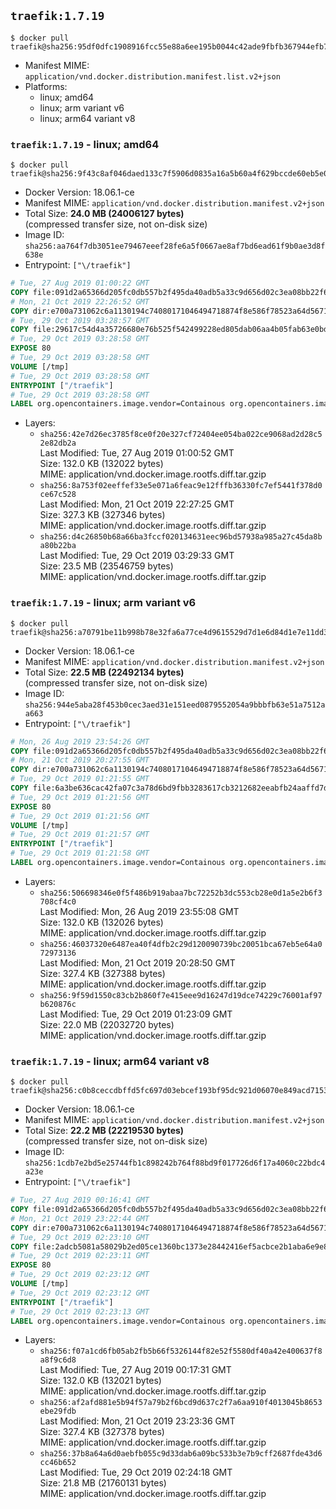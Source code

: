 ## `traefik:1.7.19`

```console
$ docker pull traefik@sha256:95df0dfc1908916fcc55e88a6ee195b0044c42ade9fbfb367944efb76af6e541
```

-	Manifest MIME: `application/vnd.docker.distribution.manifest.list.v2+json`
-	Platforms:
	-	linux; amd64
	-	linux; arm variant v6
	-	linux; arm64 variant v8

### `traefik:1.7.19` - linux; amd64

```console
$ docker pull traefik@sha256:9f43c8af046daed133c7f5906d0835a16a5b60a4f629bccde60eb5e0a5e6683c
```

-	Docker Version: 18.06.1-ce
-	Manifest MIME: `application/vnd.docker.distribution.manifest.v2+json`
-	Total Size: **24.0 MB (24006127 bytes)**  
	(compressed transfer size, not on-disk size)
-	Image ID: `sha256:aa764f7db3051ee79467eeef28fe6a5f0667ae8af7bd6ead61f9b0ae3d8f638e`
-	Entrypoint: `["\/traefik"]`

```dockerfile
# Tue, 27 Aug 2019 01:00:22 GMT
COPY file:091d2a65366d205fc0db557b2f495da40adb5a33c9d656d02c3ea08bb22f6c4d in /etc/ssl/certs/ 
# Mon, 21 Oct 2019 22:26:52 GMT
COPY dir:e700a731062c6a1130194c74080171046494718874f8e586f78523a64d56715c in /usr/share/ 
# Tue, 29 Oct 2019 03:28:57 GMT
COPY file:29617c54d4a35726680e76b525f542499228ed805dab06aa4b05fab63e0bd992 in / 
# Tue, 29 Oct 2019 03:28:58 GMT
EXPOSE 80
# Tue, 29 Oct 2019 03:28:58 GMT
VOLUME [/tmp]
# Tue, 29 Oct 2019 03:28:58 GMT
ENTRYPOINT ["/traefik"]
# Tue, 29 Oct 2019 03:28:58 GMT
LABEL org.opencontainers.image.vendor=Containous org.opencontainers.image.url=https://traefik.io org.opencontainers.image.title=Traefik org.opencontainers.image.description=A modern reverse-proxy org.opencontainers.image.version=v1.7.19 org.opencontainers.image.documentation=https://docs.traefik.io
```

-	Layers:
	-	`sha256:42e7d26ec3785f8ce0f20e327cf72404ee054ba022ce9068ad2d28c52e82db2a`  
		Last Modified: Tue, 27 Aug 2019 01:00:52 GMT  
		Size: 132.0 KB (132022 bytes)  
		MIME: application/vnd.docker.image.rootfs.diff.tar.gzip
	-	`sha256:8a753f02eeffef33e5e071a6feac9e12fffb36330fc7ef5441f378d0ce67c528`  
		Last Modified: Mon, 21 Oct 2019 22:27:25 GMT  
		Size: 327.3 KB (327346 bytes)  
		MIME: application/vnd.docker.image.rootfs.diff.tar.gzip
	-	`sha256:d4c26850b68a66ba3fccf020134631eec96bd57938a985a27c45da8ba80b22ba`  
		Last Modified: Tue, 29 Oct 2019 03:29:33 GMT  
		Size: 23.5 MB (23546759 bytes)  
		MIME: application/vnd.docker.image.rootfs.diff.tar.gzip

### `traefik:1.7.19` - linux; arm variant v6

```console
$ docker pull traefik@sha256:a70791be11b998b78e32fa6a77ce4d9615529d7d1e6d84d1e7e11dd32a070058
```

-	Docker Version: 18.06.1-ce
-	Manifest MIME: `application/vnd.docker.distribution.manifest.v2+json`
-	Total Size: **22.5 MB (22492134 bytes)**  
	(compressed transfer size, not on-disk size)
-	Image ID: `sha256:944e5aba28f453b0cec3aed31e151eed0879552054a9bbbfb63e51a7512aa663`
-	Entrypoint: `["\/traefik"]`

```dockerfile
# Mon, 26 Aug 2019 23:54:26 GMT
COPY file:091d2a65366d205fc0db557b2f495da40adb5a33c9d656d02c3ea08bb22f6c4d in /etc/ssl/certs/ 
# Mon, 21 Oct 2019 20:27:55 GMT
COPY dir:e700a731062c6a1130194c74080171046494718874f8e586f78523a64d56715c in /usr/share/ 
# Tue, 29 Oct 2019 01:21:55 GMT
COPY file:6a3be636cac42fa07c3a78d6bd9fbb3283617cb3212682eeabfb24aaffd7de4f in / 
# Tue, 29 Oct 2019 01:21:56 GMT
EXPOSE 80
# Tue, 29 Oct 2019 01:21:56 GMT
VOLUME [/tmp]
# Tue, 29 Oct 2019 01:21:57 GMT
ENTRYPOINT ["/traefik"]
# Tue, 29 Oct 2019 01:21:58 GMT
LABEL org.opencontainers.image.vendor=Containous org.opencontainers.image.url=https://traefik.io org.opencontainers.image.title=Traefik org.opencontainers.image.description=A modern reverse-proxy org.opencontainers.image.version=v1.7.19 org.opencontainers.image.documentation=https://docs.traefik.io
```

-	Layers:
	-	`sha256:506698346e0f5f486b919abaa7bc72252b3dc553cb28e0d1a5e2b6f3708cf4c0`  
		Last Modified: Mon, 26 Aug 2019 23:55:08 GMT  
		Size: 132.0 KB (132026 bytes)  
		MIME: application/vnd.docker.image.rootfs.diff.tar.gzip
	-	`sha256:46037320e6487ea40f4dfb2c29d120090739bc20051bca67eb5e64a072973136`  
		Last Modified: Mon, 21 Oct 2019 20:28:50 GMT  
		Size: 327.4 KB (327388 bytes)  
		MIME: application/vnd.docker.image.rootfs.diff.tar.gzip
	-	`sha256:9f59d1550c83cb2b860f7e415eee9d16247d19dce74229c76001af97b620876c`  
		Last Modified: Tue, 29 Oct 2019 01:23:09 GMT  
		Size: 22.0 MB (22032720 bytes)  
		MIME: application/vnd.docker.image.rootfs.diff.tar.gzip

### `traefik:1.7.19` - linux; arm64 variant v8

```console
$ docker pull traefik@sha256:c0b8ceccdbffd5fc697d03ebcef193bf95dc921d06070e849acd715391b171c6
```

-	Docker Version: 18.06.1-ce
-	Manifest MIME: `application/vnd.docker.distribution.manifest.v2+json`
-	Total Size: **22.2 MB (22219530 bytes)**  
	(compressed transfer size, not on-disk size)
-	Image ID: `sha256:1cdb7e2bd5e25744fb1c898242b764f88bd9f017726d6f17a4060c22bdc4a23e`
-	Entrypoint: `["\/traefik"]`

```dockerfile
# Tue, 27 Aug 2019 00:16:41 GMT
COPY file:091d2a65366d205fc0db557b2f495da40adb5a33c9d656d02c3ea08bb22f6c4d in /etc/ssl/certs/ 
# Mon, 21 Oct 2019 23:22:44 GMT
COPY dir:e700a731062c6a1130194c74080171046494718874f8e586f78523a64d56715c in /usr/share/ 
# Tue, 29 Oct 2019 02:23:10 GMT
COPY file:2adcb5081a58029b2ed05ce1360bc1373e28442416ef5acbce2b1aba6e9e8b1e in / 
# Tue, 29 Oct 2019 02:23:11 GMT
EXPOSE 80
# Tue, 29 Oct 2019 02:23:12 GMT
VOLUME [/tmp]
# Tue, 29 Oct 2019 02:23:12 GMT
ENTRYPOINT ["/traefik"]
# Tue, 29 Oct 2019 02:23:13 GMT
LABEL org.opencontainers.image.vendor=Containous org.opencontainers.image.url=https://traefik.io org.opencontainers.image.title=Traefik org.opencontainers.image.description=A modern reverse-proxy org.opencontainers.image.version=v1.7.19 org.opencontainers.image.documentation=https://docs.traefik.io
```

-	Layers:
	-	`sha256:f07a1cd6fb05ab2fb5b66f5326144f82e52f5580df40a42e400637f8a8f9c6d8`  
		Last Modified: Tue, 27 Aug 2019 00:17:31 GMT  
		Size: 132.0 KB (132021 bytes)  
		MIME: application/vnd.docker.image.rootfs.diff.tar.gzip
	-	`sha256:af2afd881e5b94f57a79b2f6bcd9d637c2f7a6aa910f4013045b8653ebe29fdb`  
		Last Modified: Mon, 21 Oct 2019 23:23:36 GMT  
		Size: 327.4 KB (327378 bytes)  
		MIME: application/vnd.docker.image.rootfs.diff.tar.gzip
	-	`sha256:37b8a64a6d0aebfb055c9d33dab6a09bc533b3e7b9cff2687fde43d6cc46b652`  
		Last Modified: Tue, 29 Oct 2019 02:24:18 GMT  
		Size: 21.8 MB (21760131 bytes)  
		MIME: application/vnd.docker.image.rootfs.diff.tar.gzip
